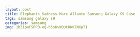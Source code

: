 ```yaml
---
layout: post
title: Elephants Sadness Marc Allante Samsung Galaxy S9 Case
tags: samsung galaxy s9
categories: samsung
img: 1hZ1puFSPPD-oQ-h5sKvWOUtHKK7NXpTI
---
```

